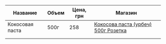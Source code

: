 
| Название        | Объем | Цена, грн | Магазин                                                                                |
| --------------- | ----- | --------- | -------------------------------------------------------------------------------------- |
| Кокосовая паста | 500г  | 258       | [Кокосова паста (урбеч) 500г Розетка](https://rozetka.com.ua/ua/389955504/p389955504/) |
|                 |       |           |                                                                                        |
|                 |       |           |                                                                                        |

